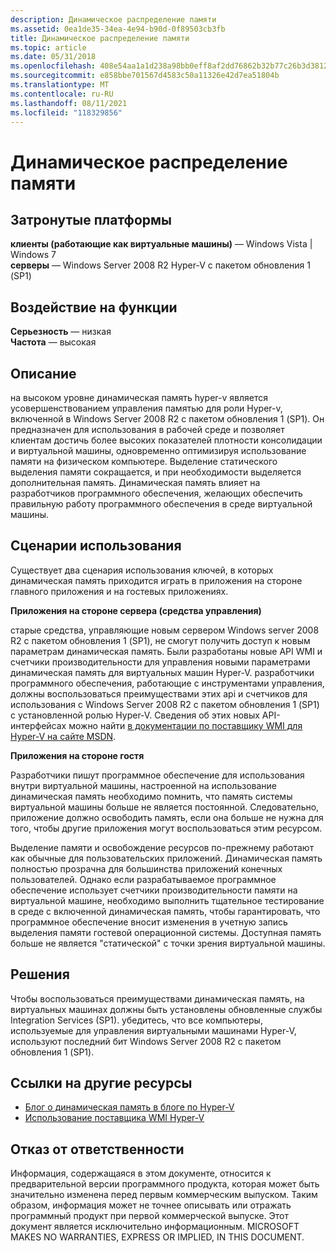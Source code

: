 ```yaml
---
description: Динамическое распределение памяти
ms.assetid: 0ea1de35-34ea-4e94-b90d-0f89503cb3fb
title: Динамическое распределение памяти
ms.topic: article
ms.date: 05/31/2018
ms.openlocfilehash: 408e54aa1a1d238a98bb0eff8af2dd76862b32b77c26b3d3812d8707bc0099f1
ms.sourcegitcommit: e858bbe701567d4583c50a11326e42d7ea51804b
ms.translationtype: MT
ms.contentlocale: ru-RU
ms.lasthandoff: 08/11/2021
ms.locfileid: "118329856"
---
```

# <a name="dynamic-memory"></a>Динамическое распределение памяти

## <a name="affected-platforms"></a>Затронутые платформы

**клиенты (работающие как виртуальные машины)** — Windows Vista \| Windows 7  
**серверы** — Windows Server 2008 R2 Hyper-V с пакетом обновления 1 (SP1)  


## <a name="feature-impact"></a>Воздействие на функции

 **Серьезность** — низкая  
**Частота** — высокая  






## <a name="description"></a>Описание

на высоком уровне динамическая память hyper-v является усовершенствованием управления памятью для роли Hyper-v, включенной в Windows Server 2008 R2 с пакетом обновления 1 (SP1). Он предназначен для использования в рабочей среде и позволяет клиентам достичь более высоких показателей плотности консолидации и виртуальной машины, одновременно оптимизируя использование памяти на физическом компьютере. Выделение статического выделения памяти сокращается, и при необходимости выделяется дополнительная память. Динамическая память влияет на разработчиков программного обеспечения, желающих обеспечить правильную работу программного обеспечения в среде виртуальной машины.

## <a name="usage-scenario"></a>Сценарии использования

Существует два сценария использования ключей, в которых динамическая память приходится играть в приложения на стороне главного приложения и на гостевых приложениях.

**Приложения на стороне сервера (средства управления)**

старые средства, управляющие новым сервером Windows server 2008 R2 с пакетом обновления 1 (SP1), не смогут получить доступ к новым параметрам динамическая память. Были разработаны новые API WMI и счетчики производительности для управления новыми параметрами динамическая память для виртуальных машин Hyper-V. разработчики программного обеспечения, работающие с инструментами управления, должны воспользоваться преимуществами этих api и счетчиков для использования с Windows Server 2008 R2 с пакетом обновления 1 (SP1) с установленной ролью Hyper-V. Сведения об этих новых API-интерфейсах можно найти [в документации по поставщику WMI для Hyper-V на сайте MSDN](/previous-versions/windows/desktop/virtual/using-the-virtualization-wmi-provider).

**Приложения на стороне гостя**

Разработчики пишут программное обеспечение для использования внутри виртуальной машины, настроенной на использование динамическая память необходимо помнить, что память системы виртуальной машины больше не является постоянной. Следовательно, приложение должно освободить память, если она больше не нужна для того, чтобы другие приложения могут воспользоваться этим ресурсом.

Выделение памяти и освобождение ресурсов по-прежнему работают как обычные для пользовательских приложений. Динамическая память полностью прозрачна для большинства приложений конечных пользователей. Однако если разрабатываемое программное обеспечение использует счетчики производительности памяти на виртуальной машине, необходимо выполнить тщательное тестирование в среде с включенной динамическая память, чтобы гарантировать, что программное обеспечение вносит изменения в учетную запись выделения памяти гостевой операционной системы. Доступная память больше не является "статической" с точки зрения виртуальной машины.

## <a name="solutions"></a>Решения

Чтобы воспользоваться преимуществами динамическая память, на виртуальных машинах должны быть установлены обновленные службы Integration Services (SP1). убедитесь, что все компьютеры, используемые для управления виртуальными машинами Hyper-V, используют последний бит Windows Server 2008 R2 с пакетом обновления 1 (SP1).

## <a name="links-to-other-resources"></a>Ссылки на другие ресурсы

-   [Блог о динамическая память в блоге по Hyper-V](https://blogs.technet.com/b/virtualization/archive/2010/03/18/dynamic-memory-coming-to-hyper-v.aspx)
-   [Использование поставщика WMI Hyper-V](/previous-versions/windows/desktop/virtual/using-the-virtualization-wmi-provider)

## <a name="disclaimer"></a>Отказ от ответственности

Информация, содержащаяся в этом документе, относится к предварительной версии программного продукта, которая может быть значительно изменена перед первым коммерческим выпуском. Таким образом, информация может не точнее описывать или отражать программный продукт при первой коммерческой выпуске. Этот документ является исключительно информационным. MICROSOFT MAKES NO WARRANTIES, EXPRESS OR IMPLIED, IN THIS DOCUMENT.

 

 
